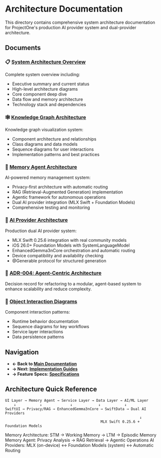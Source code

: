 # Architecture Documentation

This directory contains comprehensive system architecture documentation for ProjectOne's production AI provider system and dual-provider architecture.

## Documents

### 📋 [System Architecture Overview](SYSTEM_ARCHITECTURE_OVERVIEW.md)
Complete system overview including:
- Executive summary and current status
- High-level architecture diagrams
- Core component deep dive
- Data flow and memory architecture
- Technology stack and dependencies

### 🕸️ [Knowledge Graph Architecture](KNOWLEDGE_GRAPH_ARCHITECTURE.md)
Knowledge graph visualization system:
- Component architecture and relationships
- Class diagrams and data models
- Sequence diagrams for user interactions
- Implementation patterns and best practices

### 🧠 [Memory Agent Architecture](MEMORY_AGENT_ARCHITECTURE.md)
AI-powered memory management system:
- Privacy-first architecture with automatic routing
- RAG (Retrieval-Augmented Generation) implementation
- Agentic framework for autonomous operations
- Dual AI provider integration (MLX Swift + Foundation Models)
- Comprehensive testing and monitoring

### 🤖 [AI Provider Architecture](AI_PROVIDER_ARCHITECTURE.md)
Production dual AI provider system:
- MLX Swift 0.25.6 integration with real community models
- iOS 26.0+ Foundation Models with SystemLanguageModel
- EnhancedGemma3nCore orchestration and automatic routing
- Device compatibility and availability checking
- @Generable protocol for structured generation

### 🤖 [ADR-004: Agent-Centric Architecture](ADR_004_Agent_Centric_Architecture.md)
Decision record for refactoring to a modular, agent-based system to enhance scalability and reduce complexity.

### 🔄 [Object Interaction Diagrams](OBJECT_INTERACTION_DIAGRAMS.md)
Component interaction patterns:
- Runtime behavior documentation
- Sequence diagrams for key workflows
- Service layer interactions
- Data persistence patterns

## Navigation

- **← Back to [Main Documentation](../README.md)**
- **→ Next: [Implementation Guides](../guides/README.md)**
- **→ Feature Specs: [Specifications](../specifications/README.md)**

## Architecture Quick Reference

```
UI Layer → Memory Agent → Service Layer → Data Layer → AI/ML Layer
    ↓           ↓             ↓            ↓           ↓
SwiftUI → Privacy/RAG → EnhancedGemma3nCore → SwiftData → Dual AI Providers
                                                              ↓
                                            MLX Swift 0.25.6 + Foundation Models
```

Memory Architecture: STM → Working Memory → LTM → Episodic Memory
Memory Agent: Privacy Analysis → RAG Retrieval → Agentic Operations
AI Providers: MLX (on-device) ↔ Foundation Models (system) ↔ Automatic Routing